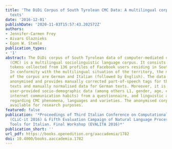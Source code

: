 ```yaml
---
title: 'The DiDi Corpus of South Tyrolean CMC Data: A multilingual corpus of Facebook
  texts'
date: '2016-12-01'
publishDate: '2020-11-03T15:57:43.202572Z'
authors:
- Jennifer-Carmen Frey
- Aivars Glaznieks
- Egon W. Stemle
publication_types:
- '1'
abstract: The DiDi corpus of South Tyrolean data of computer-mediated communication
  (CMC) is a multilingual sociolinguistic language corpus. It consists of around 600,000
  tokens collected from 136 profiles of Facebook users residing in South Tyrol, Italy.
  In conformity with the multilingual situation of the territory, the main languages
  of the corpus are German and Italian (followed by English). The data has been manually
  anonymised and provides manually corrected part-of-speech tags for the Italian language
  texts and manually normalised data for German texts. Moreover, it is annotated with
  user-provided socio-demographic data (among others L1, gender, age, education, and
  internet communication habits) from a questionnaire, and linguistic annotations
  regarding CMC phenomena, languages and varieties. The anonymised corpus is freely
  available for research purposes.
featured: false
publication: '*Proceedings of Third Italian Conference on Computational Linguistics
  (CLiC-it 2016) & Fifth Evaluation Campaign of Natural Language Processing and Speech
  Tools for Italian. Final Workshop (EVALITA 2016)*'
publication_short: ''
url_pdf: https://books.openedition.org/aaccademia/1782
doi: 10.4000/books.aaccademia.1782
---
```


